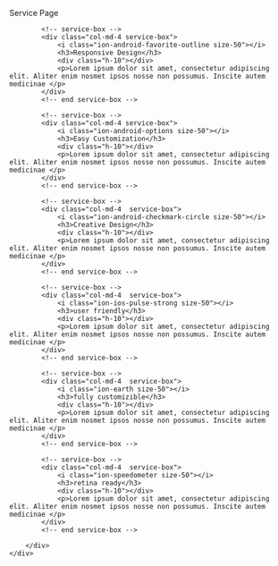 Service Page

 <div class="clearfix">

            <!-- service-box -->
            <div class="col-md-4 service-box">
                <i class="ion-android-favorite-outline size-50"></i>
                <h3>Responsive Design</h3>
                <div class="h-10"></div>
                <p>Lorem ipsum dolor sit amet, consectetur adipiscing elit. Aliter enim nosmet ipsos nosse non possumus. Inscite autem medicinae </p>
            </div>
            <!-- end service-box -->

            <!-- service-box -->
            <div class="col-md-4 service-box">
                <i class="ion-android-options size-50"></i>
                <h3>Easy Customization</h3>
                <div class="h-10"></div>
                <p>Lorem ipsum dolor sit amet, consectetur adipiscing elit. Aliter enim nosmet ipsos nosse non possumus. Inscite autem medicinae </p>
            </div>
            <!-- end service-box -->

            <!-- service-box -->
            <div class="col-md-4  service-box">
                <i class="ion-android-checkmark-circle size-50"></i>
                <h3>Creative Design</h3>
                <div class="h-10"></div>
                <p>Lorem ipsum dolor sit amet, consectetur adipiscing elit. Aliter enim nosmet ipsos nosse non possumus. Inscite autem medicinae </p>
            </div>
            <!-- end service-box -->

            <!-- service-box -->
            <div class="col-md-4  service-box">
                <i class="ion-ios-pulse-strong size-50"></i>
                <h3>user friendly</h3>
                <div class="h-10"></div>
                <p>Lorem ipsum dolor sit amet, consectetur adipiscing elit. Aliter enim nosmet ipsos nosse non possumus. Inscite autem medicinae </p>
            </div>
            <!-- end service-box -->

            <!-- service-box -->
            <div class="col-md-4  service-box">
                <i class="ion-earth size-50"></i>
                <h3>fully customizible</h3>
                <div class="h-10"></div>
                <p>Lorem ipsum dolor sit amet, consectetur adipiscing elit. Aliter enim nosmet ipsos nosse non possumus. Inscite autem medicinae </p>
            </div>
            <!-- end service-box -->

            <!-- service-box -->
            <div class="col-md-4  service-box">
                <i class="ion-speedometer size-50"></i>
                <h3>retina ready</h3>
                <div class="h-10"></div>
                <p>Lorem ipsum dolor sit amet, consectetur adipiscing elit. Aliter enim nosmet ipsos nosse non possumus. Inscite autem medicinae </p>
            </div>
            <!-- end service-box -->

        </div>
    </div>